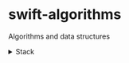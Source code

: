 # swift-algorithms
Algorithms and data structures

<details>
  <summary>Stack</summary>
  
# [Stack](https://github.com/AsahiOcean/swift-algorithms/tree/main/Stack)

#### Stack is an abstract data type that is a list of elements organized accord to the LIFO principle ("last in - first out").

### There are two main operations on the stack:

```
Push: which adds an element to the collection
```
```
Pop: removes the most recently added element
```

[![stack.png](https://i.postimg.cc/jdzkdHjX/stack.png)](https://postimg.cc/Tp3ctWgL)

A stack is like an array but with limited functionality. You can only push to add a new element to the top of the stack, pop to remove the element from the top, and peek at the top element without popping it off.

Why would you want to do this? Well, in many algorithms you want to add objects to a temporary list at some point and then pull them off this list again at a later time. Often the order in which you add and remove these objects matters.

A stack gives you a LIFO or last-in first-out order. The element you pushed last is the first one to come off with the next pop. (A very similar data structure, the queue, is FIFO or first-in first-out.)

Notice that a push puts the new element at the end of the array, not the beginning. Inserting at the beginning of an array is expensive, an O(n) operation, because it requires all existing array elements to be shifted in memory. Adding at the end is O(1); it always takes the same amount of time, regardless of the size of the array.

Fun fact about stacks: Each time you call a function or a method, the CPU places the return address on a stack. When the function ends, the CPU uses that return address to jump back to the caller. That's why if you call too many functions -- for example in a recursive function that never ends -- you get a so-called "stack overflow" as the CPU stack has run out of space.
  
</details>
